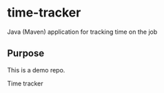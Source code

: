# time-tracker
Java (Maven) application for tracking time on the job

## Purpose
This is a demo repo. 

Time tracker
